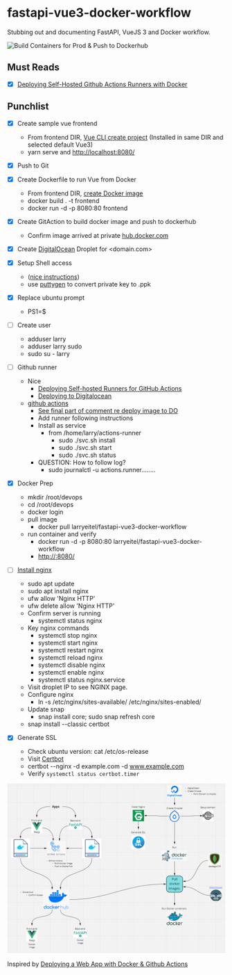 # fastapi-vue3-docker-workflow
Stubbing out and documenting FastAPI, VueJS 3 and Docker workflow.

![Build Containers for Prod & Push to Dockerhub](https://github.com/LarryEitel/fastapi-vue3-docker-workflow/workflows/Build%20Containers%20for%20Prod%20&%20Push%20to%20Dockerhub/badge.svg)

## Must Reads
- [x] [Deploying Self-Hosted Github Actions Runners with Docker](https://testdriven.io/blog/github-actions-docker/)


## Punchlist
- [x] Create sample vue frontend
  - From frontend DIR, [Vue CLI create project](https://cli.vuejs.org/guide/creating-a-project.html#vue-create) (Installed in same DIR and selected default Vue3)
  - yarn serve and [http://localhost:8080/](http://localhost:8080/)
- [X] Push to Git
- [X] Create Dockerfile to run Vue from Docker
  - From frontend DIR, [create Docker image](https://cli.vuejs.org/guide/deployment.html#docker-nginx)
  - docker build . -t frontend
  - docker run -d -p 8080:80 frontend
- [x] Create GitAction to build docker image and push to dockerhub
  - Confirm image arrived at private [hub.docker.com](https://hub.docker.com/)
- [x] Create [DigitalOcean](digitalocean.com) Droplet for <domain.com>
- [x] Setup Shell access
  - ([nice instructions](https://youtu.be/hf8wUUrGCgU?list=PLFBirL3MAv29JsC0G3ARt0fNWoK2PAdI6&t=205))
  - use [puttygen](https://www.ssh.com/ssh/putty/windows/puttygen) to convert private key to <privateKey>.ppk
- [x] Replace ubuntu prompt
  - PS1=$
- [ ] Create user
  - adduser larry
  - adduser larry sudo
  - sudo su - larry
- [ ] Github runner
  - Nice
    - [Deploying Self-hosted Runners for GitHub Actions](https://www.youtube.com/watch?v=G6nBM3NxBDc)
    - [Deploying to Digitalocean](https://stackabuse.com/deploying-a-node-js-app-to-a-digitalocean-droplet-with-docker/)
  - [github actions](https://github.com/LarryEitel/fastapi-vue3-docker-workflow/settings/actions)
    - [See final part of comment re deploy image to DO](https://www.digitalocean.com/community/questions/automatic-deployment-using-github-actions-digital-ocean-registry-into-a-droplet)
    - Add runner following instructions
    - Install as service
      - from /home/larry/actions-runner
        - sudo ./svc.sh install
        - sudo ./svc.sh start
        - sudo ./svc.sh status
    - QUESTION: How to follow log?
      - sudo journalctl -u actions.runner........
- [x] Docker Prep
  - mkdir /root/devops
  - cd /root/devops
  - docker login
  - pull image
    - docker pull larryeitel/fastapi-vue3-docker-workflow
  - run container and verify
    - docker run -d -p 8080:80 larryeitel/fastapi-vue3-docker-workflow
    - [http://<dropletIP>:8080/](http://<dropletIP>:8080/)
- [ ] [Install nginx](https://www.digitalocean.com/community/tutorials/how-to-install-nginx-on-ubuntu-18-04)
  - sudo apt update
  - sudo apt install nginx
  - ufw allow 'Nginx HTTP'
  - ufw delete allow 'Nginx HTTP'
  - Confirm server is running
    - systemctl status nginx
  - Key nginx commands
    - systemctl stop nginx
    - systemctl start nginx
    - systemctl restart nginx
    - systemctl reload nginx
    - systemctl disable nginx
    - systemctl enable nginx
    - systemctl status nginx.service
  - Visit droplet IP to see NGINX page.
  - Configure nginx
    - ln -s /etc/nginx/sites-available/<domain> /etc/nginx/sites-enabled/<domain>
  - Update snap
      - snap install core; sudo snap refresh core
  - snap install --classic certbot


- [X] Generate SSL
  - Check ubuntu version: cat /etc/os-release
  - Visit [Certbot](https://www.digitalocean.com/community/tutorials/how-to-secure-nginx-with-let-s-encrypt-on-ubuntu-20-04)
  - certbot --nginx -d example.com -d www.example.com
  - Verify `systemctl status certbot.timer`



![Miro](images/MiroWorkFlow.png)


Inspired by [Deploying a Web App with Docker & Github Actions](https://www.youtube.com/watch?v=JsOoUrII3EY&list=PLFBirL3MAv29JsC0G3ARt0fNWoK2PAdI6&index=1)
